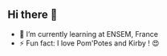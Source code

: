 ## Hi there 👋
- 🌱 I’m currently learning at ENSEM, France
- ⚡ Fun fact: I love Pom'Potes and Kirby ! 😍

<!--
**Lowery4476/Lowery4476** is a ✨ _special_ ✨ repository because its `README.md` (this file) appears on your GitHub profile.

Here are some ideas to get you started:

- 🔭 I’m currently working on ...
- 🌱 I’m currently learning ...
- 👯 I’m looking to collaborate on ...
- 🤔 I’m looking for help with ...
- 💬 Ask me about ...
- 📫 How to reach me: ...
- 😄 Pronouns: ...
- ⚡ Fun fact: ...
-->
